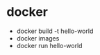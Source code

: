 # docker

<ul>
    <li>docker build -t hello-world</li>
    <li>docker images</li>
    <li>docker run hello-world</li>
</ul>
